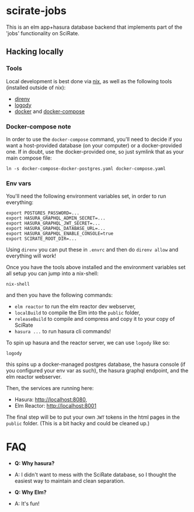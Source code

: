 # scirate-jobs 

This is an elm app+hasura database backend that implements part of the 'jobs'
functionality on SciRate.

## Hacking locally

### Tools

Local development is best done via
[nix](https://nixos.org/guides/install-nix.html), as well as the following
tools (installed outside of nix):

- [direnv](https://direnv.net/)
- [logody](https://github.com/sordina/logody)
- [docker](https://www.docker.com/get-started) and [docker-compose](https://docs.docker.com/compose/install/)

### Docker-compose note

In order to use the `docker-compose` command, you'll need to decide if you
want a host-provided database (on your computer) or a docker-provided one. If
in doubt, use the docker-provided one, so just symlink that as your main
compose file:

```
ln -s docker-compose-docker-postgres.yaml docker-compose.yaml
```


### Env vars

You'll need the following environment variables set, in order to run
everything:

```
export POSTGRES_PASSWORD=...
export HASURA_GRAPHQL_ADMIN_SECRET=...
export HASURA_GRAPHQL_JWT_SECRET=...
export HASURA_GRAPHQL_DATABASE_URL=...
export HASURA_GRAPHQL_ENABLE_CONSOLE=true
export SCIRATE_ROOT_DIR=...
```

Using `direnv` you can put these in `.envrc` and then do `direnv allow` and
everything will work!

Once you have the tools above installed and the environment variables set all
setup you can jump into a nix-shell:

```
nix-shell
```

and then you have the following commands:

- `elm reactor` to run the elm reactor dev webserver,
- `localBuild` to compile the Elm into the `public` folder,
- `releaseBuild` to compile and compress and copy it to your copy of SciRate
- `hasura ...` to run hasura cli commands!


To spin up hasura and the reactor server, we can use `logody` like so:

```
logody
```

this spins up a docker-managed postgres database, the hasura console (if you
configured your env var as such), the hasura graphql endpoint, and the elm
reactor webserver.

Then, the services are running here:
- Hasura: <http://localhost:8080>,
- Elm Reactor: <http://localhost:8001>

The final step will be to put your own `JWT` tokens in the html pages in the
`public` folder. (This is a bit hacky and could be cleaned up.)


# FAQ

- **Q: Why hasura?**
- A: I didn't want to mess with the SciRate database, so I thought
     the easiest way to maintain and clean separation.

- **Q: Why Elm?**
- A: It's fun!
